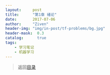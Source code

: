 ```yaml
---
layout:     post
title:      "第1章 绪论"
date:       2017-07-06
author:     "Ziven"
header-img: "img/in-post/tf-problems/bg.jpg"
header-mask:  0.3
catalog:      true
tags:
    - 学习笔记
    - 机器学习
---
```

>返回[目录](/_posts/2017-07-06-zzh-machine-learning-outline.markdown)  
